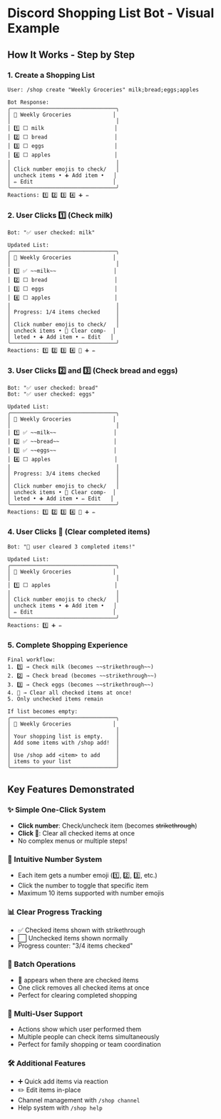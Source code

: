 # Discord Shopping List Bot - Visual Example

## How It Works - Step by Step

### 1. Create a Shopping List
```
User: /shop create "Weekly Groceries" milk;bread;eggs;apples

Bot Response:
╭─────────────────────────────────╮
│ 🛒 Weekly Groceries             │
│                                 │
│ 1️⃣ ⬜ milk                      │
│ 2️⃣ ⬜ bread                     │
│ 3️⃣ ⬜ eggs                      │
│ 4️⃣ ⬜ apples                    │
│                                 │
│ Click number emojis to check/   │
│ uncheck items • ➕ Add item •   │
│ ✏️ Edit                         │
╰─────────────────────────────────╯
Reactions: 1️⃣ 2️⃣ 3️⃣ 4️⃣ ➕ ✏️
```

### 2. User Clicks 1️⃣ (Check milk)
```
Bot: "✅ user checked: milk"

Updated List:
╭─────────────────────────────────╮
│ 🛒 Weekly Groceries             │
│                                 │
│ 1️⃣ ✅ ~~milk~~                  │
│ 2️⃣ ⬜ bread                     │
│ 3️⃣ ⬜ eggs                      │
│ 4️⃣ ⬜ apples                    │
│                                 │
│ Progress: 1/4 items checked     │
│                                 │
│ Click number emojis to check/   │
│ uncheck items • 🧹 Clear comp-  │
│ leted • ➕ Add item • ✏️ Edit   │
╰─────────────────────────────────╯
Reactions: 1️⃣ 2️⃣ 3️⃣ 4️⃣ 🧹 ➕ ✏️
```

### 3. User Clicks 2️⃣ and 3️⃣ (Check bread and eggs)
```
Bot: "✅ user checked: bread"
Bot: "✅ user checked: eggs"

Updated List:
╭─────────────────────────────────╮
│ 🛒 Weekly Groceries             │
│                                 │
│ 1️⃣ ✅ ~~milk~~                  │
│ 2️⃣ ✅ ~~bread~~                 │
│ 3️⃣ ✅ ~~eggs~~                  │
│ 4️⃣ ⬜ apples                    │
│                                 │
│ Progress: 3/4 items checked     │
│                                 │
│ Click number emojis to check/   │
│ uncheck items • 🧹 Clear comp-  │
│ leted • ➕ Add item • ✏️ Edit   │
╰─────────────────────────────────╯
Reactions: 1️⃣ 2️⃣ 3️⃣ 4️⃣ 🧹 ➕ ✏️
```

### 4. User Clicks 🧹 (Clear completed items)
```
Bot: "🧹 user cleared 3 completed items!"

Updated List:
╭─────────────────────────────────╮
│ 🛒 Weekly Groceries             │
│                                 │
│ 1️⃣ ⬜ apples                    │
│                                 │
│ Click number emojis to check/   │
│ uncheck items • ➕ Add item •   │
│ ✏️ Edit                         │
╰─────────────────────────────────╯
Reactions: 1️⃣ ➕ ✏️
```

### 5. Complete Shopping Experience
```
Final workflow:
1. 1️⃣ → Check milk (becomes ~~strikethrough~~)
2. 2️⃣ → Check bread (becomes ~~strikethrough~~)
3. 3️⃣ → Check eggs (becomes ~~strikethrough~~)
4. 🧹 → Clear all checked items at once!
5. Only unchecked items remain

If list becomes empty:
╭─────────────────────────────────╮
│ 🛒 Weekly Groceries             │
│                                 │
│ Your shopping list is empty.    │
│ Add some items with /shop add!  │
│                                 │
│ Use /shop add <item> to add     │
│ items to your list              │
╰─────────────────────────────────╯
```

## Key Features Demonstrated

### ✨ Simple One-Click System
- **Click number**: Check/uncheck item (becomes ~~strikethrough~~)
- **Click 🧹**: Clear all checked items at once
- No complex menus or multiple steps!

### 🎯 Intuitive Number System
- Each item gets a number emoji (1️⃣, 2️⃣, 3️⃣, etc.)
- Click the number to toggle that specific item
- Maximum 10 items supported with number emojis

### 📊 Clear Progress Tracking
- ✅ Checked items shown with strikethrough
- ⬜ Unchecked items shown normally
- Progress counter: "3/4 items checked"

### 🧹 Batch Operations
- 🧹 appears when there are checked items
- One click removes all checked items at once
- Perfect for clearing completed shopping

### 👥 Multi-User Support
- Actions show which user performed them
- Multiple people can check items simultaneously
- Perfect for family shopping or team coordination

### 🛠️ Additional Features
- ➕ Quick add items via reaction
- ✏️ Edit items in-place
- Channel management with `/shop channel`
- Help system with `/shop help`